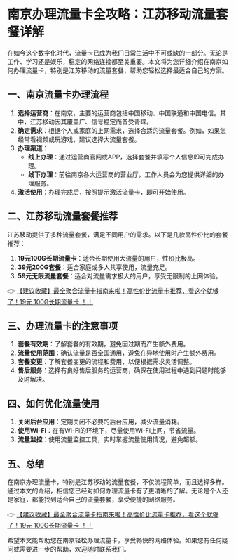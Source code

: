 # 南京办理流量卡全攻略：江苏移动流量套餐详解

在如今这个数字化时代，流量卡已成为我们日常生活中不可或缺的一部分。无论是工作、学习还是娱乐，稳定的网络连接都至关重要。本文将为您详细介绍在南京如何办理流量卡，特别是江苏移动的流量套餐，帮助您轻松选择最适合自己的方案。

## 一、南京流量卡办理流程

1. **选择运营商**：在南京，主要的运营商包括中国移动、中国联通和中国电信。其中，江苏移动因其覆盖广、信号稳定而备受青睐。
2. **确定需求**：根据个人或家庭的上网需求，选择合适的流量套餐。例如，如果您经常看视频或玩游戏，建议选择大流量套餐。
3. **办理渠道**：
   - **线上办理**：通过运营商官网或APP，选择套餐并填写个人信息即可完成办理。
   - **线下办理**：前往南京各大运营商的营业厅，工作人员会为您提供详细的办理服务。
4. **激活使用**：办理完成后，按照提示激活流量卡，即可开始使用。

## 二、江苏移动流量套餐推荐

江苏移动提供了多种流量套餐，满足不同用户的需求。以下是几款高性价比的套餐推荐：

1. **19元100G长期流量卡**：适合长期使用大流量的用户，性价比极高。
2. **39元200G套餐**：适合家庭或多人共享使用，流量充足。
3. **59元无限流量套餐**：适合对流量需求极大的用户，享受无限制的上网体验。

👉 [【建议收藏】最全聚合流量卡指南来啦！高性价比流量卡推荐，看这个就够了！19元 100G长期流量卡 ！！](https://bit.ly/Liuliangka)

## 三、办理流量卡的注意事项

1. **套餐有效期**：了解套餐的有效期，避免因过期而产生额外费用。
2. **流量使用范围**：确认流量是否全国通用，避免在异地使用时产生额外费用。
3. **套餐变更**：了解套餐变更的流程和费用，以便根据需求灵活调整。
4. **售后服务**：选择有良好售后服务的运营商，确保在使用过程中遇到问题时能够及时解决。

## 四、如何优化流量使用

1. **关闭后台应用**：定期关闭不必要的后台应用，减少流量消耗。
2. **使用Wi-Fi**：在有Wi-Fi的环境下，尽量使用Wi-Fi上网，节省流量。
3. **流量监控**：使用流量监控工具，实时掌握流量使用情况，避免超额。

## 五、总结

在南京办理流量卡，特别是江苏移动的流量套餐，不仅流程简单，而且选择多样。通过本文的介绍，相信您已经对如何办理流量卡有了更清晰的了解。无论是个人还是家庭，都能找到适合自己的流量套餐，享受便捷的网络服务。

👉 [【建议收藏】最全聚合流量卡指南来啦！高性价比流量卡推荐，看这个就够了！19元 100G长期流量卡 ！！](https://bit.ly/Liuliangka)

希望本文能帮助您在南京轻松办理流量卡，享受畅快的网络体验。如果您有任何疑问或需要进一步的帮助，欢迎随时联系我们。